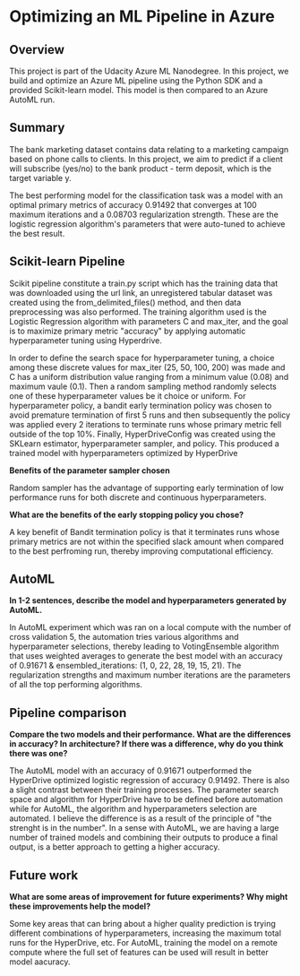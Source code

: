 # Optimizing an ML Pipeline in Azure

## Overview
This project is part of the Udacity Azure ML Nanodegree.
In this project, we build and optimize an Azure ML pipeline using the Python SDK and a provided Scikit-learn model.
This model is then compared to an Azure AutoML run.

## Summary

The bank marketing dataset contains data relating to a marketing campaign based on phone calls to clients. In this project, we aim to predict if a client will subscribe (yes/no) to the bank product - term deposit, which is the target variable y.

The best performing model for the classification task was a model with an optimal primary metrics of accuracy 0.91492 that converges at 100 maximum iterations and a 0.08703 regularization strength. These are the logistic regression algorithm's parameters that were auto-tuned to achieve the best result.

## Scikit-learn Pipeline

Scikit pipeline constitute a train.py script which has the training data that was downloaded using the url link, an unregistered tabular dataset was created using the from_delimited_files() method, and then data preprocessing was also performed. The training algorithm used is the Logistic Regression algorithm with parameters C and max_iter, and the goal is to maximize primary metric "accuracy" by applying automatic hyperparameter tuning using Hyperdrive.

In order to define the search space for hyperparameter tuning, a choice among these discrete values for max_iter (25, 50, 100, 200) was made and C has a uniform distribution value ranging from a minimum value (0.08) and maximum vaule (0.1). Then a random sampling method randomly selects one of these hyperparameter values be it choice or uniform. For hyperparameter policy, a bandit early termination policy was chosen to avoid premature termination of first 5 runs and then subsequently the policy was applied every 2 iterations to terminate runs whose primary metric fell outside of the top 10%. Finally, HyperDriveConfig was created using the SKLearn estimator, hyperparameter sampler, and policy. This produced a trained model with hyperparameters optimized by HyperDrive

**Benefits of the parameter sampler chosen**

Random sampler has the advantage of supporting early termination of low performance runs for both discrete and continuous hyperparameters.

**What are the benefits of the early stopping policy you chose?**

A key benefit of Bandit termination policy is that it terminates runs whose primary metrics are not within the specified slack amount when compared to the best perfroming run, thereby improving computational efficiency.

## AutoML
**In 1-2 sentences, describe the model and hyperparameters generated by AutoML.**

In AutoML experiment which was ran on a local compute with the number of cross validation 5, the automation tries various algorithms and hyperparameter selections, thereby leading to VotingEnsemble algorithm that uses weighted averages to generate the best model with an accuracy of 0.91671 & ensembled_iterations: (1, 0, 22, 28, 19, 15, 21). The regularization strengths and maximum number iterations are the parameters of all the top performing algorithms.

## Pipeline comparison
**Compare the two models and their performance. What are the differences in accuracy? In architecture? If there was a difference, why do you think there was one?**

The AutoML model with an accuracy of 0.91671 outperformed the HyperDrive optimized logistic regression of accuracy 0.91492. There is also a slight contrast between their training processes. The parameter search space and algorithm for HyperDrive have to be defined before automation while for AutoML, the algorithm and hyperparameters selection are automated. I believe the difference is as a result of the principle of "the strenght is in the number". In a sense with AutoML, we are having a large number of trained models and combining their outputs to produce a final output, is a better approach to getting a higher accuracy.

## Future work
**What are some areas of improvement for future experiments? Why might these improvements help the model?**

Some key areas that can bring about a higher quality prediction is trying different combinations of hyperparameters, increasing the maximum total runs for the HyperDrive, etc. For AutoML, training the model on a remote compute where the full set of features can be used will result in better model aacuracy.
